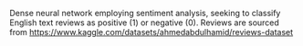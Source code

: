 Dense neural network employing sentiment analysis, seeking to classify English text reviews as positive (1) or negative (0).
Reviews are sourced from https://www.kaggle.com/datasets/ahmedabdulhamid/reviews-dataset

